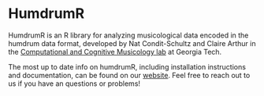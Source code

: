 # HumdrumR

HumdrumR is an R library for analyzing musicological data encoded in the humdrum data format, developed by Nat Condit-Schultz and Claire Arthur in the 
[Computational and Cognitive Musicology lab](https://ccml.gtcmt.gatech.edu) at Georgia Tech.

The most up to date info on humdrumR, including installation instructions and documentation, can be found on our [website](https://humdrumR.ccml.gtcmt.gatech.edu).
Feel free to reach out to us if you have an questions or problems!

